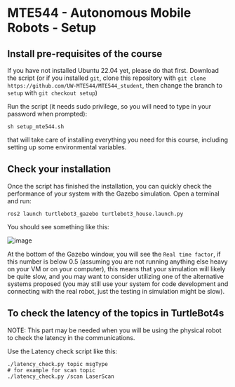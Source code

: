 # MTE544 - Autonomous Mobile Robots - Setup

## Install pre-requisites of the course
If you have not installed Ubuntu 22.04 yet, please do that first.
Download the script (or if you installed ```git```, clone this repository with ```git clone https://github.com/UW-MTE544/MTE544_student```, then change the branch to ```setup``` with ```git checkout setup```)

Run the script (it needs sudo privilege, so you will need to type in your password when prompted):
```
sh setup_mte544.sh
```
that will take care of installing everything you need for this course, including setting up some environmental variables.

## Check your installation
Once the script has finished the installation, you can quickly check the performance of your system with the Gazebo simulation. Open a terminal and run:
```
ros2 launch turtlebot3_gazebo turtlebot3_house.launch.py
```
You should see something like this:

![image](https://github.com/user-attachments/assets/a46bb1e6-b3d1-4a85-9c09-79a4210eee09)

At the bottom of the Gazebo window, you will see the ```Real time factor```, if this number is below 0.5 (assuming you are not running anything else heavy on your VM or on your computer), this means that your simulation will likely be quite slow, and you may want to consider utilizing one of the alternative systems proposed (you may still use your system for code development and connecting with the real robot, just the testing in simulation might be slow).


## To check the latency of the topics in TurtleBot4s
NOTE: This part may be needed when you will be using the physical robot to check the latency in the communications.

Use the Latency check script like this:

```
./latency_check.py topic msgType
# for example for scan topic
./latency_check.py /scan LaserScan 
```


